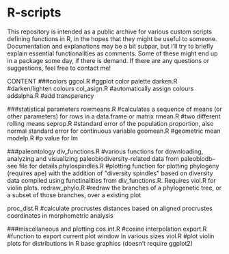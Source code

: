 # R-scripts

This repository is intended as a public archive for various custom scripts defining functions in R, in the hopes that they might be useful to someone. Documentation and explanations may be a bit subpar, but I’ll try to briefly explain essential functionalities as comments. Some of these might end up in a package some day, if there is demand. If there are any questions or suggestions, feel free to contact me!

CONTENT
###colors
ggcol.R #ggplot color palette
darken.R #darken/lighten colours
col_asign.R #automatically assign colours
addalpha.R #add transparency

###statistical parameters
rowmeans.R #calculates a sequence of means (or other parameters) for rows in a data.frame or matrix
rmean.R #two different rolling means
seprop.R #standard error of the population proportion, also normal standard error for continuous variable
geomean.R #geometric mean
modelp.R #p value for lm

###paleontology
div_functions.R #various functions for downloading, analyzing and visualizing paleobiodiversity-related data from paleobiodb– see file for details
phylospindles.R #plotting function for plotting phylogeny (requires ape) with the addition of "diversity spindles" based on diversity data compiled using functinalities from div_functions.R. Requires viol.R  for violin plots.
redraw_phylo.R #redraw the branches of a phylogenetic tree, or a subset of those branches, over a existing plot

proc_dist.R #calculate procrustes distances based on aligned procrustes coordinates in morphometric analysis

###miscellaneous and plotting
cos.int.R #cosine interpolation
export.R #function to export current plot window in various sizes
viol.R #plot violin plots for distributions in R base graphics (doesn’t require ggplot2)
